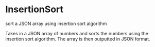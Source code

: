 # InsertionSort
sort a JSON array using insertion sort algorithm

Takes in a JSON array of numbers and sorts the numbers using the insertion sort algorithm. The array is then outputted in JSON format.
